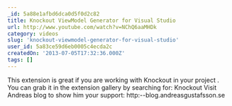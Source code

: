 ```yaml
---
_id: 5a88e1afbd6dca0d5f0d2c82
title: Knockout ViewModel Generator for Visual Studio
url: http://www.youtube.com/watch?v=NChQ6aaMHDk
category: videos
slug: 'knockout-viewmodel-generator-for-visual-studio'
user_id: 5a83ce59d6eb0005c4ecda2c
createdOn: '2013-07-05T17:32:36.000Z'
tags: []
---
```


This extension is great if you are working with Knockout in your project .
You can grab it in the extension gallery by searching for: Knockout
Visit Andreas blog to show him your support: http:--blog.andreasgustafsson.se

